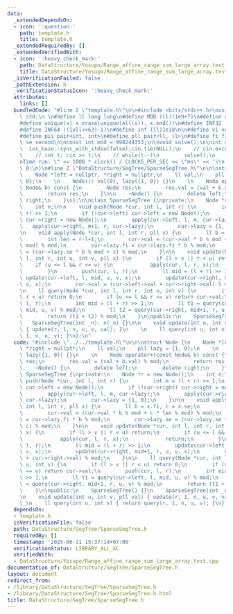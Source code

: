```yaml
---
data:
  _extendedDependsOn:
  - icon: ':question:'
    path: template.h
    title: template.h
  _extendedRequiredBy: []
  _extendedVerifiedWith:
  - icon: ':heavy_check_mark:'
    path: DataStructure/Yosupo/Range_affine_range_sum_large_array.test.cpp
    title: DataStructure/Yosupo/Range_affine_range_sum_large_array.test.cpp
  _isVerificationFailed: false
  _pathExtension: h
  _verificationStatusIcon: ':heavy_check_mark:'
  attributes:
    links: []
  bundledCode: "#line 2 \"template.h\"\n\n#include <bits/stdc++.h>\nusing namespace\
    \ std;\n \n#define ll long long\n#define MOD (ll)(1e9+7)\n#define all(x) (x).begin(),(x).end()\n\
    #define unique(x) x.erase(unique(all(x)), x.end())\n#define INF32 ((1ull<<31)-1)\n\
    #define INF64 ((1ull<<63)-1)\n#define inf (ll)1e18\n\n#define vi vector<int>\n\
    #define pii pair<int, int>\n#define pll pair<ll, ll>\n#define fi first\n#define\
    \ se second\n\nconst int mod = 998244353;\n\nvoid solve();\n\nint main(){\n  \
    \  ios_base::sync_with_stdio(false);cin.tie(NULL);\n    // cin.exceptions(cin.failbit);\n\
    \    // int t; cin >> t;\n    // while(t--)\n        solve();\n    cerr << \"\\\
    nTime run: \" << 1000 * clock() / CLOCKS_PER_SEC << \"ms\" << '\\n';\n    return\
    \ 0;\n}\n#line 2 \"DataStructure/SegTree/SparseSegTree.h\"\n\n\nstruct Node {\n\
    \    Node *left = nullptr, *right = nullptr;\n    ll val;\n    pll lazy = {1,\
    \ 0};\n    \n    Node(): val(0), lazy({1, 0}) {}\n    \n    Node operator+(const\
    \ Node& b) const {\n        Node res;\n        res.val = (val + b.val) % mod;\n\
    \        return res;\n    }\n\n    ~Node() {\n        delete left;\n        delete\
    \ right;\n    }\n};\n\nclass SparseSegTree {\nprivate:\n    Node *r = new Node();\n\
    \    int n;\n\n    void push(Node *cur, int l, int r) {\n        int m = (l +\
    \ r) >> 1;\n        if (!cur->left) cur->left = new Node();\n        if (!cur->right)\
    \ cur->right = new Node();\n        apply(cur->left, l, m, cur->lazy);\n     \
    \   apply(cur->right, m+1, r, cur->lazy);\n        cur->lazy = {1, 0};\n    }\n\
    \n    void apply(Node *cur, int l, int r, pll x) {\n        ll b = x.fi, c = x.se;\n\
    \        int len = r-l+1;\n        cur->val = (cur->val * b % mod + c * len %\
    \ mod) % mod;\n        cur->lazy.fi = cur->lazy.fi * b % mod;\n        cur->lazy.se\
    \ = (cur->lazy.se * b % mod + c) % mod;\n    }\n\n    void update(Node *cur, int\
    \ l, int r, int u, int v, pll x) {\n        if (l > v || r < u) return;\n    \
    \    if (u <= l && r <= v) {\n            apply(cur, l, r, x);\n            return;\n\
    \        }\n        push(cur, l, r);\n        ll mid = (l + r) >> 1;\n       \
    \ update(cur->left, l, mid, u, v, x);\n        update(cur->right, mid+1, r, u,\
    \ v, x);\n        cur->val = (cur->left->val + cur->right->val) % mod;\n    }\n\
    \n    ll query(Node *cur, int l, int r, int u, int v) {\n        if (l > v ||\
    \ r < u) return 0;\n        if (u <= l && r <= v) return cur->val;\n        push(cur,\
    \ l, r);\n        int mid = (l + r) >> 1;\n        ll t1 = query(cur->left, l,\
    \ mid, u, v) % mod;\n        ll t2 = query(cur->right, mid+1, r, u, v) % mod;\n\
    \        return (t1 + t2) % mod;\n    }\n\npublic:\n    SparseSegTree() {}\n \
    \   SparseSegTree(int _n): n(_n) {}\n\n    void update(int u, int v, pll val)\
    \ { update(r, 1, n, u, v, val); }\n    \n    ll query(int u, int v) { return query(r,\
    \ 1, n, u, v); }\n};\n"
  code: "#include \"../../template.h\"\n\n\nstruct Node {\n    Node *left = nullptr,\
    \ *right = nullptr;\n    ll val;\n    pll lazy = {1, 0};\n    \n    Node(): val(0),\
    \ lazy({1, 0}) {}\n    \n    Node operator+(const Node& b) const {\n        Node\
    \ res;\n        res.val = (val + b.val) % mod;\n        return res;\n    }\n\n\
    \    ~Node() {\n        delete left;\n        delete right;\n    }\n};\n\nclass\
    \ SparseSegTree {\nprivate:\n    Node *r = new Node();\n    int n;\n\n    void\
    \ push(Node *cur, int l, int r) {\n        int m = (l + r) >> 1;\n        if (!cur->left)\
    \ cur->left = new Node();\n        if (!cur->right) cur->right = new Node();\n\
    \        apply(cur->left, l, m, cur->lazy);\n        apply(cur->right, m+1, r,\
    \ cur->lazy);\n        cur->lazy = {1, 0};\n    }\n\n    void apply(Node *cur,\
    \ int l, int r, pll x) {\n        ll b = x.fi, c = x.se;\n        int len = r-l+1;\n\
    \        cur->val = (cur->val * b % mod + c * len % mod) % mod;\n        cur->lazy.fi\
    \ = cur->lazy.fi * b % mod;\n        cur->lazy.se = (cur->lazy.se * b % mod +\
    \ c) % mod;\n    }\n\n    void update(Node *cur, int l, int r, int u, int v, pll\
    \ x) {\n        if (l > v || r < u) return;\n        if (u <= l && r <= v) {\n\
    \            apply(cur, l, r, x);\n            return;\n        }\n        push(cur,\
    \ l, r);\n        ll mid = (l + r) >> 1;\n        update(cur->left, l, mid, u,\
    \ v, x);\n        update(cur->right, mid+1, r, u, v, x);\n        cur->val = (cur->left->val\
    \ + cur->right->val) % mod;\n    }\n\n    ll query(Node *cur, int l, int r, int\
    \ u, int v) {\n        if (l > v || r < u) return 0;\n        if (u <= l && r\
    \ <= v) return cur->val;\n        push(cur, l, r);\n        int mid = (l + r)\
    \ >> 1;\n        ll t1 = query(cur->left, l, mid, u, v) % mod;\n        ll t2\
    \ = query(cur->right, mid+1, r, u, v) % mod;\n        return (t1 + t2) % mod;\n\
    \    }\n\npublic:\n    SparseSegTree() {}\n    SparseSegTree(int _n): n(_n) {}\n\
    \n    void update(int u, int v, pll val) { update(r, 1, n, u, v, val); }\n   \
    \ \n    ll query(int u, int v) { return query(r, 1, n, u, v); }\n};"
  dependsOn:
  - template.h
  isVerificationFile: false
  path: DataStructure/SegTree/SparseSegTree.h
  requiredBy: []
  timestamp: '2025-06-11 15:37:14+07:00'
  verificationStatus: LIBRARY_ALL_AC
  verifiedWith:
  - DataStructure/Yosupo/Range_affine_range_sum_large_array.test.cpp
documentation_of: DataStructure/SegTree/SparseSegTree.h
layout: document
redirect_from:
- /library/DataStructure/SegTree/SparseSegTree.h
- /library/DataStructure/SegTree/SparseSegTree.h.html
title: DataStructure/SegTree/SparseSegTree.h
---
```

